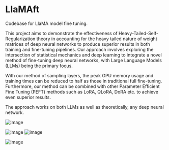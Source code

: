 # LlaMAft
Codebase for LlaMA model fine tuning.

This project aims to demonstrate the effectiveness of Heavy-Tailed-Self-Regularization theory in accounting for the heavy tailed nature of weight matrices of deep neural networks to produce superior results in both training and fine-tuning pipelines. Our approach involves exploring the intersection of statistical mechanics and deep learning to integrate a novel method of fine-tuning deep neural networks, with Large Language Models (LLMs) being the primary focus.

With our method of sampling layers, the peak GPU memory usage and training times can be reduced to half as those in traditional full fine-tuning. Furthermore, our method can be combined with other Parameter Efficient Fine Tuning (PEFT) methods such as LoRA, QLoRA, DoRA etc. to achieve even superior results.

The approach works on both LLMs as well as theoretically, any deep neural network.

![image](https://github.com/user-attachments/assets/4abca603-84ad-4164-bab3-c75394e5a27e)

![image](https://github.com/user-attachments/assets/bd5a3bc9-53a6-4952-8f08-653ef0727ffb)
![image](https://github.com/user-attachments/assets/5827b2db-9b5b-4589-806f-45ace2e8331d)

![image](https://github.com/user-attachments/assets/7a78b5fc-0cbc-49ff-b159-8c63a4171738)



